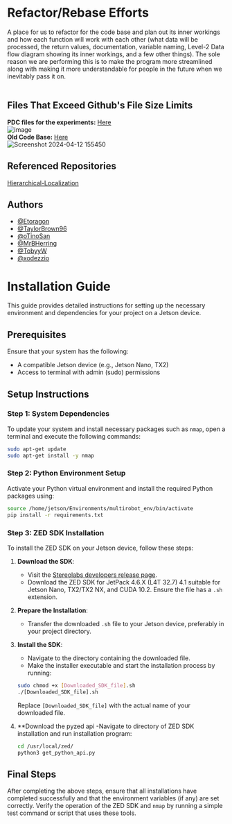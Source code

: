 # Refactor/Rebase Efforts
A place for us to refactor for the code base and plan out its inner workings and how each function 
will work with each other (what data will be processed, the return values, documentation, variable naming, 
Level-2 Data flow diagram showing its inner workings, and a few other things). The sole reason we are 
performing this is to make the program more streamlined along with making it more understandable for people 
in the future when we inevitably pass it on.
<br><br>

## Files That Exceed Github's File Size Limits
**PDC files for the experiments:** [Here](https://drive.google.com/drive/folders/1ALwyBN3_T4iz4_cKKzfMz8ZIbbp9zOQS?usp=drive_link) <br>
![image](https://github.com/ISL-INTELLIGENT-SYSTEMS-LAB/objDetection-refactor/assets/78773029/71c605ee-40bf-44a8-a539-2a2cfa0f32f8) <br>
**Old Code Base:** [Here](https://drive.google.com/file/d/1MFZpc6wPdFgUKO2ngvbvKa_0UebA4hJU/view?usp=drive_link) <br>
![Screenshot 2024-04-12 155450](https://github.com/ISL-INTELLIGENT-SYSTEMS-LAB/objDetection-refactor/assets/78773029/c379147f-742a-458d-ac9a-d41efb75c852) <br>

## Referenced Repositories
[Hierarchical-Localization](https://github.com/cvg/Hierarchical-Localization)

## Authors
- [@Etoragon](https://github.com/Etoragon)
- [@TaylorBrown96](https://github.com/TaylorBrown96)
- [@oTinoSan](https://github.com/oTinoSan)
- [@MrBHerring](https://github.com/MrBHerring)
- [@TobyyW](https://github.com/TobyyW)
- [@xodezzio](https://github.com/xodezzio)

# Installation Guide

This guide provides detailed instructions for setting up the necessary environment and dependencies for your project on a Jetson device.

## Prerequisites

Ensure that your system has the following:
- A compatible Jetson device (e.g., Jetson Nano, TX2)
- Access to terminal with admin (sudo) permissions

## Setup Instructions

### Step 1: System Dependencies

To update your system and install necessary packages such as `nmap`, open a terminal and execute the following commands:

```bash
sudo apt-get update
sudo apt-get install -y nmap
```

### Step 2: Python Environment Setup

Activate your Python virtual environment and install the required Python packages using:

```bash
source /home/jetson/Environments/multirobot_env/bin/activate
pip install -r requirements.txt
```

### Step 3: ZED SDK Installation

To install the ZED SDK on your Jetson device, follow these steps:

1. **Download the SDK**:
   - Visit the [Stereolabs developers release page](https://www.stereolabs.com/developers/release).
   - Download the ZED SDK for JetPack 4.6.X (L4T 32.7) 4.1 suitable for Jetson Nano, TX2/TX2 NX, and CUDA 10.2. Ensure the file has a `.sh` extension.

2. **Prepare the Installation**:
   - Transfer the downloaded `.sh` file to your Jetson device, preferably in your project directory.

3. **Install the SDK**:
   - Navigate to the directory containing the downloaded file.
   - Make the installer executable and start the installation process by running:
   
   ```bash
   sudo chmod +x [Downloaded_SDK_file].sh
   ./[Downloaded_SDK_file].sh
   ```

   Replace `[Downloaded_SDK_file]` with the actual name of your downloaded file.

4. **Download the pyzed api
   -Navigate to directory of ZED SDK installation and run installation program:

    ```bash
    cd /usr/local/zed/
    python3 get_python_api.py

## Final Steps

After completing the above steps, ensure that all installations have completed successfully and that the environment variables (if any) are set correctly. Verify the operation of the ZED SDK and `nmap` by running a simple test command or script that uses these tools.
